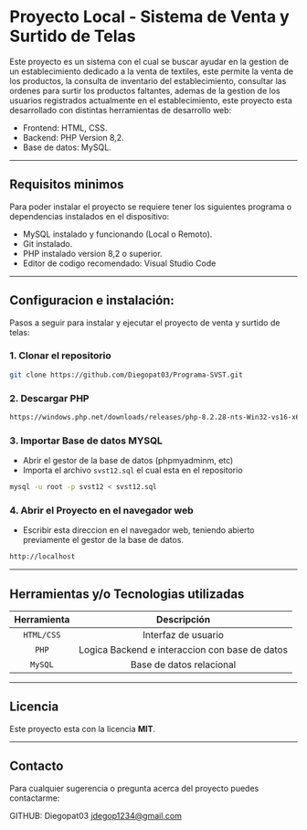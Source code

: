 # Proyecto Local - Sistema de Venta y Surtido de Telas

Este proyecto es un sistema con el cual se buscar ayudar en la gestion de un establecimiento dedicado a la venta de textiles, este permite la venta de los productos, la consulta de inventario del establecimiento, consultar las ordenes para surtir los productos faltantes, ademas de la gestion de los usuarios registrados actualmente en el establecimiento, este proyecto esta desarrollado con distintas herramientas de desarrollo web:
- Frontend: HTML, CSS.
- Backend: PHP Version 8,2.
- Base de datos: MySQL.

---

## Requisitos minimos

Para poder instalar el proyecto se requiere tener los siguientes programa o dependencias instalados en el dispositivo:

- MySQL instalado y funcionando (Local o Remoto).
- Git instalado.
- PHP instalado version 8,2 o superior.
- Editor de codigo recomendado: Visual Studio Code

---

## Configuracion e instalación:

Pasos a seguir para instalar y ejecutar el proyecto de venta y surtido de telas:

### 1. Clonar el repositorio

```bash
git clone https://github.com/Diegopat03/Programa-SVST.git
```

### 2. Descargar PHP

```bash
https://windows.php.net/downloads/releases/php-8.2.28-nts-Win32-vs16-x64.zip
```


### 3. Importar Base de datos MYSQL

- Abrir el gestor de la base de datos (phpmyadminm, etc)
- Importa el archivo `svst12.sql` el cual esta en el repositorio
```bash
mysql -u root -p svst12 < svst12.sql
```

### 4. Abrir el Proyecto en el navegador web

- Escribir esta direccion en el navegador web, teniendo abierto previamente el gestor de la base de datos.
```bash
http://localhost
```




---

## Herramientas y/o Tecnologias utilizadas

| Herramienta | Descripción |
|    :---:    |    :---:    |
|  `HTML/CSS` |  Interfaz de usuario      |
|   `PHP`     |  Logica Backend e interaccion con base de datos       |
|   `MySQL`   |  Base de datos relacional |

---

## Licencia

Este proyecto esta con la licencia **MIT**.

---

## Contacto

Para cualquier sugerencia o pregunta acerca del proyecto puedes contactarme:

GITHUB: Diegopat03
jdegop1234@gmail.com



